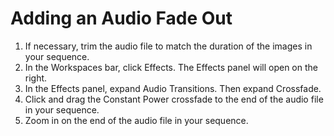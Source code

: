 # Adding an Audio Fade Out

1. If necessary, trim the audio file to match the duration of the images in your sequence.
2. In the Workspaces bar, click Effects. The Effects panel will open on the right. 
3. In the Effects panel, expand Audio Transitions. Then expand Crossfade.
4. Click and drag the Constant Power crossfade to the end of the audio file in your sequence. 
5. Zoom in on the end of the audio file in your sequence. 



